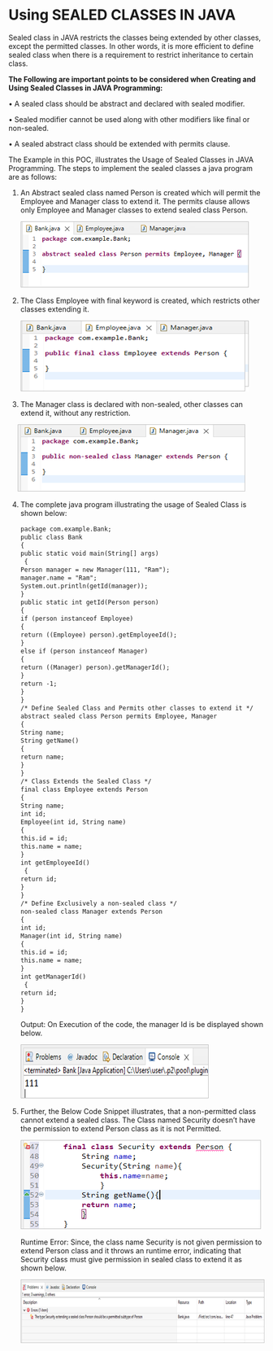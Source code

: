   # Using SEALED CLASSES IN JAVA

Sealed class in JAVA restricts the classes being extended by other classes, except the permitted classes. In other words, it is more efficient to define sealed class when there is a requirement to restrict inheritance to certain class.

**The Following are important points to be considered when Creating and Using Sealed Classes in JAVA Programming:**

•	A sealed class should be abstract and declared with sealed modifier.

•	Sealed modifier cannot be used along with other modifiers like final or non-sealed.

•	A sealed abstract class should be extended with permits clause.

The Example in this POC, illustrates the Usage of Sealed Classes in JAVA Programming. The steps to implement the sealed classes a java program are as follows: 

1.	An Abstract sealed class named Person is created which will permit the Employee and Manager class to extend it. The permits clause allows only Employee and Manager classes to extend sealed class Person.

    ![Alt text](https://github.com/Protontech-1803/java/blob/main/SealedClassesInJava/img/1.png)
 
 
2.	The Class Employee with final keyword is created, which restricts other classes extending it.

    ![Alt text](https://github.com/Protontech-1803/java/blob/main/SealedClassesInJava/img/2.png)
 
 
3.	The Manager class is declared with non-sealed, other classes can extend it, without any restriction.
 
      ![Alt text](https://github.com/Protontech-1803/java/blob/main/SealedClassesInJava/img/3.png)
 

4.	The complete java program illustrating the usage of Sealed Class is shown below:

        package com.example.Bank;
        public class Bank 
        {
        public static void main(String[] args)
         {
        Person manager = new Manager(111, "Ram");
        manager.name = "Ram";
        System.out.println(getId(manager));
        }
        public static int getId(Person person) 
        {
        if (person instanceof Employee) 
        {
        return ((Employee) person).getEmployeeId();
        }
        else if (person instanceof Manager) 
        {
        return ((Manager) person).getManagerId();
        }
        return -1;
        }
        }
        /* Define Sealed Class and Permits other classes to extend it */
        abstract sealed class Person permits Employee, Manager 
        {
        String name;
        String getName()
        {
        return name;
        }
        }
        /* Class Extends the Sealed Class */
        final class Employee extends Person
        {
        String name;
        int id;
        Employee(int id, String name)
        {
        this.id = id;
        this.name = name;
        }
        int getEmployeeId()
         {
        return id;
        }
        }
        /* Define Exclusively a non-sealed class */
        non-sealed class Manager extends Person 
        {
        int id;
        Manager(int id, String name)
        {
        this.id = id;
        this.name = name;
        }
        int getManagerId()
         {
        return id;
        }
        }

    Output: On Execution of the code, the manager Id is be displayed shown below.
   
    ![Alt text](https://github.com/Protontech-1803/java/blob/main/SealedClassesInJava/img/4.png)
  

5.	Further, the Below Code Snippet illustrates, that a non-permitted class cannot extend a sealed class. The Class named Security doesn’t have the permission to extend Person class as it is not Permitted.

    ![Alt text](https://github.com/Protontech-1803/java/blob/main/SealedClassesInJava/img/5i.png)
  

    Runtime Error: Since, the class name Security is not given permission to extend Person class and it throws an runtime error, indicating that Security class must give permission in sealed class to extend it as shown below.
  
    ![Alt text](https://github.com/Protontech-1803/java/blob/main/SealedClassesInJava/img/5ii.png)
 



